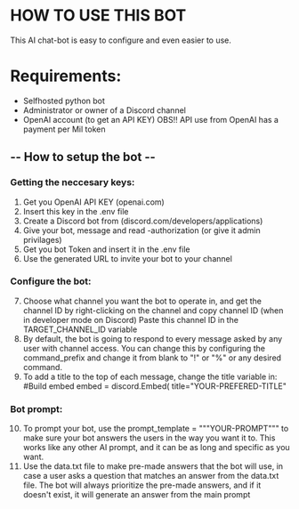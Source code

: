 # HOW TO USE THIS BOT

This AI chat-bot is easy to configure and even easier to use.

# Requirements:
- Selfhosted python bot
- Administrator or owner of a Discord channel
- OpenAI account (to get an API KEY) 
  OBS!! API use from OpenAI has a payment per Mil token


## -- How to setup the bot --

### Getting the neccesary keys:
1. Get you OpenAI API KEY (openai.com)
2. Insert this key in the .env file
3. Create a Discord bot from (discord.com/developers/applications)
4. Give your bot, message and read -authorization (or give it admin privilages)
5. Get you bot Token and insert it in the .env file
6. Use the generated URL to invite your bot to your channel

### Configure the bot:
7. Choose what channel you want the bot to operate in, and get the channel ID by right-clicking on the channel and copy channel ID (when in developer mode on Discord)
   Paste this channel ID in the TARGET_CHANNEL_ID variable
8. By default, the bot is going to respond to every message asked by any user with channel access. 
   You can change this by configuring the command_prefix and change it from blank to "!" or "%" or any desired command.
9. To add a title to the top of each message, change the title variable in:
   #Build embed
   embed = discord.Embed(
        title="YOUR-PREFERED-TITLE"

### Bot prompt:
10. To prompt your bot, use the prompt_template = """YOUR-PROMPT"""
    to make sure your bot answers the users in the way you want it to.
    This works like any other AI prompt, and it can be as long and specific as you want.
11. Use the data.txt file to make pre-made answers that the bot will use, in case a user asks a question that matches an answer from the data.txt file.
    The bot will always prioritize the pre-made answers, and if it doesn't exist, it will generate an answer from the main prompt

